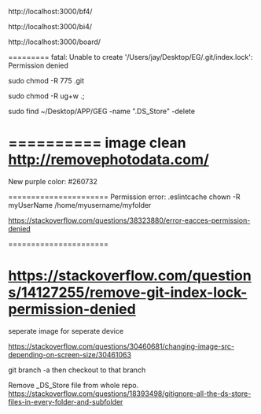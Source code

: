 
http://localhost:3000/bf4/


http://localhost:3000/bi4/ 


http://localhost:3000/board/







========= 
fatal: Unable to create '/Users/jay/Desktop/EG/.git/index.lock': Permission denied

sudo chmod -R 775 .git

sudo chmod -R ug+w .;


sudo find ~/Desktop/APP/GEG -name ".DS_Store" -delete

==========
image clean 
http://removephotodata.com/
==========
New purple color:  #260732

======================
Permission error:   .eslintcache
chown -R myUserName /home/myusername/myfolder

https://stackoverflow.com/questions/38323880/error-eacces-permission-denied

======================

https://stackoverflow.com/questions/14127255/remove-git-index-lock-permission-denied
==============
seperate image for seperate device 

https://stackoverflow.com/questions/30460681/changing-image-src-depending-on-screen-size/30461063



git branch -a
then checkout to that branch 


Remove _DS_Store file from whole repo. 
https://stackoverflow.com/questions/18393498/gitignore-all-the-ds-store-files-in-every-folder-and-subfolder
